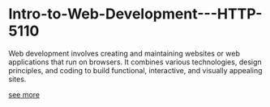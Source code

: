 # Intro-to-Web-Development---HTTP-5110

Web development involves creating and maintaining websites or web applications that run on browsers. It combines various technologies, design principles, and coding to build functional, interactive, and visually appealing sites.

[see more](https://mediaarts.humber.ca/programs/web-development.html)



